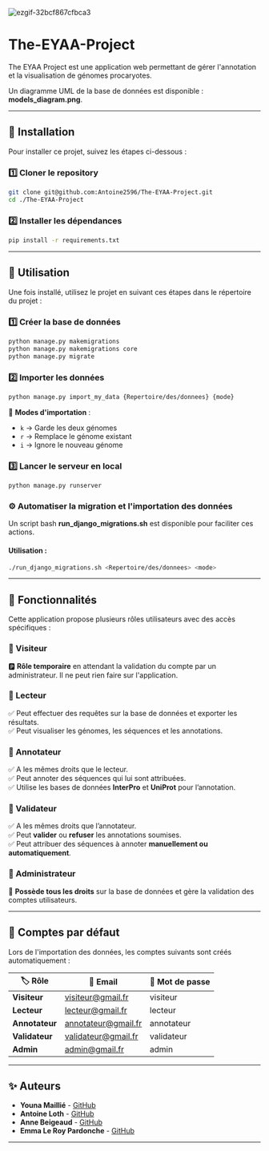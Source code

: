
![ezgif-32bcf867cfbca3](https://github.com/user-attachments/assets/f2690f4a-3fc4-47c6-9cd0-7bf5afccf02e)


# The-EYAA-Project  

The EYAA Project est une application web permettant de gérer l'annotation et la visualisation de génomes procaryotes.  

Un diagramme UML de la base de données est disponible : **models_diagram.png**.

---

## 🚀 Installation  

Pour installer ce projet, suivez les étapes ci-dessous :  

### 1️⃣ Cloner le repository  

```bash
git clone git@github.com:Antoine2596/The-EYAA-Project.git
cd ./The-EYAA-Project
```

### 2️⃣ Installer les dépendances  

```bash
pip install -r requirements.txt
```

---

## 🔧 Utilisation  

Une fois installé, utilisez le projet en suivant ces étapes dans le répertoire du projet :  

### 1️⃣ Créer la base de données  

```bash
python manage.py makemigrations
python manage.py makemigrations core
python manage.py migrate
```

### 2️⃣ Importer les données  

```bash
python manage.py import_my_data {Repertoire/des/donnees} {mode}
```

📌 **Modes d'importation** :  
- `k` → Garde les deux génomes
- `r` → Remplace le génome existant
- `i` → Ignore le nouveau génome

### 3️⃣ Lancer le serveur en local  

```bash
python manage.py runserver
```

### ⚙️ Automatiser la migration et l'importation des données

Un script bash **run_django_migrations.sh** est disponible pour faciliter ces actions. 

#### Utilisation :
```bash
./run_django_migrations.sh <Repertoire/des/donnees> <mode>
```


---

## 🎯 Fonctionnalités  

Cette application propose plusieurs rôles utilisateurs avec des accès spécifiques :  

### 🔹 Visiteur  
🅿️ **Rôle temporaire** en attendant la validation du compte par un administrateur. Il ne peut rien faire sur l'application.  

### 🔹 Lecteur  
✅ Peut effectuer des requêtes sur la base de données et exporter les résultats.  
✅ Peut visualiser les génomes, les séquences et les annotations.  

### 🔹 Annotateur  
✅ A les mêmes droits que le lecteur.  
✅ Peut annoter des séquences qui lui sont attribuées.  
✅ Utilise les bases de données **InterPro** et **UniProt** pour l’annotation.  

### 🔹 Validateur  
✅ A les mêmes droits que l’annotateur.  
✅ Peut **valider** ou **refuser** les annotations soumises.  
✅ Peut attribuer des séquences à annoter **manuellement ou automatiquement**.  

### 🔹 Administrateur  
🔧 **Possède tous les droits** sur la base de données et gère la validation des comptes utilisateurs.  

---

## 🔑 Comptes par défaut  

Lors de l'importation des données, les comptes suivants sont créés automatiquement :  

| 🏷️ Rôle         | 📧 Email                | 🔐 Mot de passe  |
|----------------|------------------------|----------------|
| **Visiteur**   | visiteur@gmail.fr      | visiteur       |
| **Lecteur**    | lecteur@gmail.fr       | lecteur        |
| **Annotateur** | annotateur@gmail.fr    | annotateur     |
| **Validateur** | validateur@gmail.fr    | validateur     |
| **Admin**      | admin@gmail.fr         | admin          |

---

## ✨ Auteurs  

- **Youna Maillié** - [GitHub](https://github.com/YounaMKr)  
- **Antoine Loth** - [GitHub](https://github.com/Antoine2596)  
- **Anne Beigeaud** - [GitHub](https://github.com/abgd29)  
- **Emma Le Roy Pardonche**  - [GitHub](https://github.com/emmaleroyp)  

---



